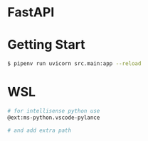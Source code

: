 # FastAPI

# Getting Start

```sh
$ pipenv run uvicorn src.main:app --reload
```

# WSL
```sh
# for intellisense python use
@ext:ms-python.vscode-pylance

# and add extra path
```
